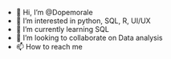 - 👋 Hi, I’m @Dopemorale
- 👀 I’m interested in python, SQL, R, UI/UX
- 🌱 I’m currently learning SQL
- 💞️ I’m looking to collaborate on Data analysis
- 📫 How to reach me 

<!---
Dopemorale/Dopemorale is a ✨ special ✨ repository because its `README.md` (this file) appears on your GitHub profile.
You can click the Preview link to take a look at your changes.
--->
